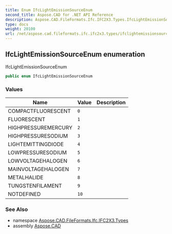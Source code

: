 ```yaml
---
title: Enum IfcLightEmissionSourceEnum
second_title: Aspose.CAD for .NET API Reference
description: Aspose.CAD.FileFormats.Ifc.IFC2X3.Types.IfcLightEmissionSourceEnum enum. IfcLightEmissionSourceEnum
type: docs
weight: 20100
url: /net/aspose.cad.fileformats.ifc.ifc2x3.types/ifclightemissionsourceenum/
---
```

## IfcLightEmissionSourceEnum enumeration

IfcLightEmissionSourceEnum

```csharp
public enum IfcLightEmissionSourceEnum
```

### Values

| Name | Value | Description |
| --- | --- | --- |
| COMPACTFLUORESCENT | `0` |  |
| FLUORESCENT | `1` |  |
| HIGHPRESSUREMERCURY | `2` |  |
| HIGHPRESSURESODIUM | `3` |  |
| LIGHTEMITTINGDIODE | `4` |  |
| LOWPRESSURESODIUM | `5` |  |
| LOWVOLTAGEHALOGEN | `6` |  |
| MAINVOLTAGEHALOGEN | `7` |  |
| METALHALIDE | `8` |  |
| TUNGSTENFILAMENT | `9` |  |
| NOTDEFINED | `10` |  |

### See Also

* namespace [Aspose.CAD.FileFormats.Ifc.IFC2X3.Types](../../aspose.cad.fileformats.ifc.ifc2x3.types/)
* assembly [Aspose.CAD](../../)


